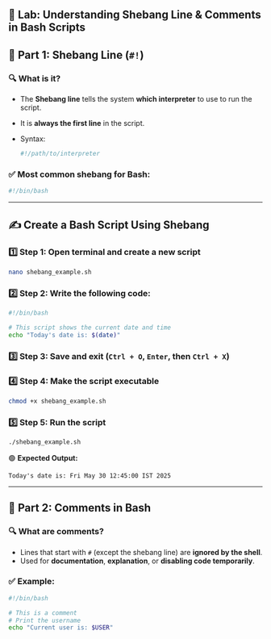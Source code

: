 ## 🔬 **Lab: Understanding Shebang Line & Comments in Bash Scripts**

## 🧾 **Part 1: Shebang Line (`#!`)**

### 🔍 What is it?

* The **Shebang line** tells the system **which interpreter** to use to run the script.
* It is **always the first line** in the script.
* Syntax:

  ```bash
  #!/path/to/interpreter
  ```

### ✅ Most common shebang for Bash:

```bash
#!/bin/bash
```

---

## ✍️ **Create a Bash Script Using Shebang**

### 1️⃣ Step 1: Open terminal and create a new script

```bash
nano shebang_example.sh
```

### 2️⃣ Step 2: Write the following code:

```bash
#!/bin/bash

# This script shows the current date and time
echo "Today's date is: $(date)"
```

### 3️⃣ Step 3: Save and exit (`Ctrl + O`, `Enter`, then `Ctrl + X`)

### 4️⃣ Step 4: Make the script executable

```bash
chmod +x shebang_example.sh
```

### 5️⃣ Step 5: Run the script

```bash
./shebang_example.sh
```

🟢 **Expected Output:**

```
Today's date is: Fri May 30 12:45:00 IST 2025
```

---

## 🧾 **Part 2: Comments in Bash**

### 🔍 What are comments?

* Lines that start with `#` (except the shebang line) are **ignored by the shell**.
* Used for **documentation**, **explanation**, or **disabling code temporarily**.

### ✅ Example:

```bash
#!/bin/bash

# This is a comment
# Print the username
echo "Current user is: $USER"
```


